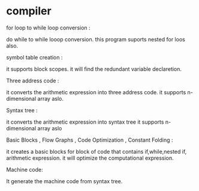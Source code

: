 # compiler

for loop  to while loop conversion :  

do while to while looop conversion. 
this program suports nested for loos also.

symbol table creation :

it supports block scopes.
it will find the redundant variable declaretion.

Three address code :

it converts the arithmetic expression into three address code.
it supports n-dimensional array aslo.

Syntax tree : 

it converts the arithmetic expression into syntax tree
it supports n-dimensional array aslo

Basic Blocks , Flow Graphs , Code Optimization , Constant Folding :

it creates a basic blocks for block of code that contains if,while,nested if, arithmetic expression.
it will optimize the computational expression.

Machine code:

It generate the machine code from syntax tree.


